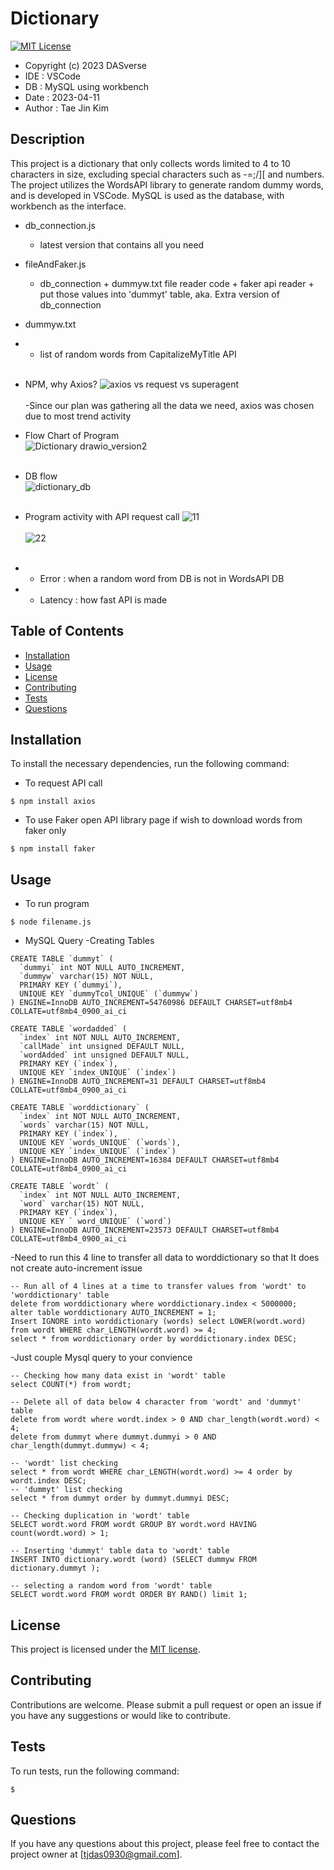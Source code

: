 # Dictionary

[![MIT License](https://img.shields.io/badge/license-MIT-blue.svg)](https://opensource.org/licenses/MIT) 
- Copyright (c) 2023 DASverse
- IDE    : VSCode
- DB     : MySQL using workbench
- Date   : 2023-04-11
- Author : Tae Jin Kim


## Description

This project is a dictionary that only collects words limited to 4 to 10 characters in size, excluding special characters such as -=;/][ and numbers. The project utilizes the WordsAPI library to generate random dummy words, and is developed in VSCode. MySQL is used as the database, with workbench as the interface.

- db_connection.js<br /> 
  - latest version that contains all you need
- fileAndFaker.js<br />
  - db_connection + dummyw.txt file reader code + faker api reader + put those values into 'dummyt' table, aka. Extra version of db_connection
- dummyw.txt
- - list of random words from CapitalizeMyTitle API
<br /><br />
- NPM, why Axios?
![axios vs request vs superagent](https://user-images.githubusercontent.com/131336470/233300005-aa6b14c2-c12d-4b35-90e2-d07543aab3fa.PNG) <br /><br />
 -Since our plan was gathering all the data we need, axios was chosen due to most trend activity

- Flow Chart of Program <br />
![Dictionary drawio_version2](https://user-images.githubusercontent.com/131336470/233298231-44e12372-8331-4cce-9505-80b5b8e79736.png) <br /><br />

- DB flow <br />
![dictionary_db](https://user-images.githubusercontent.com/131336470/233299982-123f0e9e-610b-4f2f-bf3a-17656e7d2207.png) <br /><br />

- Program activity with API request call
![11](https://user-images.githubusercontent.com/131336470/233300441-d471e570-98b3-45b6-98d3-c5f97733da9c.PNG) <br /><br />
![22](https://user-images.githubusercontent.com/131336470/233300452-f371f452-94da-4a9c-82ac-ac87fd6c7b9a.PNG) <br /><br />
- - Error : when a random word from DB is not in WordsAPI DB
- - Latency : how fast API is made

## Table of Contents

- [Installation](#installation)
- [Usage](#usage)
- [License](#license)
- [Contributing](#contributing)
- [Tests](#tests)
- [Questions](#questions)

## Installation

To install the necessary dependencies, run the following command:

- To request API call
```
$ npm install axios
```
- To use Faker open API library page if wish to download words from faker only
```
$ npm install faker
```

## Usage
- To run program
```
$ node filename.js
```
- MySQL Query
 -Creating Tables
```
CREATE TABLE `dummyt` (
  `dummyi` int NOT NULL AUTO_INCREMENT,
  `dummyw` varchar(15) NOT NULL,
  PRIMARY KEY (`dummyi`),
  UNIQUE KEY `dummyTcol_UNIQUE` (`dummyw`)
) ENGINE=InnoDB AUTO_INCREMENT=54760986 DEFAULT CHARSET=utf8mb4 COLLATE=utf8mb4_0900_ai_ci
```

```
CREATE TABLE `wordadded` (
  `index` int NOT NULL AUTO_INCREMENT,
  `callMade` int unsigned DEFAULT NULL,
  `wordAdded` int unsigned DEFAULT NULL,
  PRIMARY KEY (`index`),
  UNIQUE KEY `index_UNIQUE` (`index`)
) ENGINE=InnoDB AUTO_INCREMENT=31 DEFAULT CHARSET=utf8mb4 COLLATE=utf8mb4_0900_ai_ci
```

```
CREATE TABLE `worddictionary` (
  `index` int NOT NULL AUTO_INCREMENT,
  `words` varchar(15) NOT NULL,
  PRIMARY KEY (`index`),
  UNIQUE KEY `words_UNIQUE` (`words`),
  UNIQUE KEY `index_UNIQUE` (`index`)
) ENGINE=InnoDB AUTO_INCREMENT=16384 DEFAULT CHARSET=utf8mb4 COLLATE=utf8mb4_0900_ai_ci
```

```
CREATE TABLE `wordt` (
  `index` int NOT NULL AUTO_INCREMENT,
  `word` varchar(15) NOT NULL,
  PRIMARY KEY (`index`),
  UNIQUE KEY ` word_UNIQUE` (`word`)
) ENGINE=InnoDB AUTO_INCREMENT=23573 DEFAULT CHARSET=utf8mb4 COLLATE=utf8mb4_0900_ai_ci
```


 -Need to run this 4 line to transfer all data to worddictionary so that It does not create auto-increment issue
```
-- Run all of 4 lines at a time to transfer values from 'wordt' to 'worddictionary' table
delete from worddictionary where worddictionary.index < 5000000;
alter table worddictionary AUTO_INCREMENT = 1;
Insert IGNORE into worddictionary (words) select LOWER(wordt.word) from wordt WHERE char_LENGTH(wordt.word) >= 4;
select * from worddictionary order by worddictionary.index DESC;
```
 -Just couple Mysql query to your convience
```
-- Checking how many data exist in 'wordt' table
select COUNT(*) from wordt;

-- Delete all of data below 4 character from 'wordt' and 'dummyt' table
delete from wordt where wordt.index > 0 AND char_length(wordt.word) < 4;
delete from dummyt where dummyt.dummyi > 0 AND char_length(dummyt.dummyw) < 4;

-- 'wordt' list checking
select * from wordt WHERE char_LENGTH(wordt.word) >= 4 order by wordt.index DESC;
-- 'dummyt' list checking
select * from dummyt order by dummyt.dummyi DESC;

-- Checking duplication in 'wordt' table
SELECT wordt.word FROM wordt GROUP BY wordt.word HAVING count(wordt.word) > 1;

-- Inserting 'dummyt' table data to 'wordt' table
INSERT INTO dictionary.wordt (word) (SELECT dummyw FROM dictionary.dummyt );

-- selecting a random word from 'wordt' table
SELECT wordt.word FROM wordt ORDER BY RAND() limit 1;
```

## License

This project is licensed under the [MIT license](https://opensource.org/licenses/MIT).



## Contributing

Contributions are welcome. Please submit a pull request or open an issue if you have any suggestions or would like to contribute.

## Tests

To run tests, run the following command:
```
$ 
```

## Questions

If you have any questions about this project, please feel free to contact the project owner at [tjdas0930@gmail.com].
